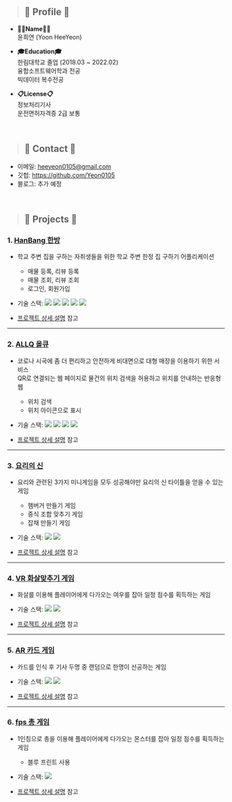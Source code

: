> ## 📌 Profile 📌
- __👩‍💻Name👩‍💻__   
 윤희연 (Yoon HeeYeon)
 
- __🎓Education🎓__   
 한림대학교 졸업 (2018.03 ~ 2022.02)   
 융합소프트웨어학과 전공   
 빅데이터 복수전공
 
- __📋License📋__   
 정보처리기사   
 운전면허자격증 2급 보통
</br>


> ## 📌 Contact 📌
- 이메일: heeyeon0105@gmail.com
- 깃헙: https://github.com/Yeon0105
- 블로그: 추가 예정

</br>

> ## 📌 Projects 📌
### 1. [HanBang 한방](https://github.com/Yeon0105/HanBang_Capstone_Design)  
- 학교 주변 집을 구하는 자취생들을 위한 학교 주변 한정 집 구하기 어플리케이션
  - 매물 등록, 리뷰 등록 
  - 매물 조회, 리뷰 조회
  - 로그인, 회원가입
- 기술 스택: 
  <img src="https://img.shields.io/badge/Java-007396?style=flat-square&logo=Java&logoColor=white"/></a> 
  <img src="https://img.shields.io/badge/Javascript-F7DF1E?style=flat-square&logo=JavaScript&logoColor=white"/></a> 
  <img src="https://img.shields.io/badge/Android-3DDC84?style=flat-square&logo=Android&logoColor=white"/></a>
  <img src="https://img.shields.io/badge/Node.js-339933?style=flat-square&logo=Node.js&logoColor=white"/></a>
  <img src="https://img.shields.io/badge/MySQL-FF9A00?style=flat-square&logo=MySQL&logoColor=white"/></a>


- [프로젝트 상세 설명](https://github.com/Yeon0105/HanBang_Capstone_Design) 참고

---

### 2. [ALLQ 올큐](https://github.com/Yeon0105/ALLQ)
- 코로나 시국에 좀 더 편리하고 안전하게 비대면으로 대형 매장을 이용하기 위한 서비스    
 QR로 연결되는 웹 페이지로 물건의 위치 검색을 허용하고 위치를 안내하는 반응형 웹
  - 위치 검색
  - 위치 아이콘으로 표시
- 기술 스택:
  <img src="https://img.shields.io/badge/CSS-1572B6?style=flat-square&logo=CSS3&logoColor=white"/></a>
  <img src="https://img.shields.io/badge/HTML5-E34F26?style=flat-square&logo=HTML5&logoColor=white"/></a>
  <img src="https://img.shields.io/badge/Java-007396?style=flat-square&logo=Java&logoColor=white"/></a>
  <img src="https://img.shields.io/badge/MySQL-FF9A00?style=flat-square&logo=MySQL&logoColor=white"/></a>
  
- [프로젝트 상세 설명](https://github.com/Yeon0105/ALLQ) 참고

---

### 3. [요리의 신](https://github.com/Yeon0105/Unity_Project_the-god-of-cooking)
- 요리와 관련된 3가지 미니게임을 모두 성공해야만 요리의 신 타이틀을 얻을 수 있는 게임
  - 햄버거 만들기 게임
  - 중식 조합 맞추기 게임
  - 잡채 만들기 게임
- 기술 스택:
  <img src="https://img.shields.io/badge/C%23-A8B9CC?style=flat-square&logo=C&logoColor=white"/></a>
  <img src="https://img.shields.io/badge/Unity-0E1128?style=flat-square&logo=Unity&logoColor=white"/></a>
 
- [프로젝트 상세 설명](https://github.com/Yeon0105/Unity_Project_the-god-of-cooking) 참고

---

### 4. [VR 화살맞추기 게임](https://github.com/Yeon0105/Unity_VR_Project_Arrows-guessing)
- 화살를 이용해 플레이어에게 다가오는 여우를 잡아 일정 점수를 획득하는 게임
- 기술 스택:
  <img src="https://img.shields.io/badge/C%23-A8B9CC?style=flat-square&logo=C&logoColor=white"/></a>
  <img src="https://img.shields.io/badge/Unity-0E1128?style=flat-square&logo=Unity&logoColor=white"/></a>
 
- [프로젝트 상세 설명](https://github.com/Yeon0105/Unity_VR_Project_Arrows-guessing) 참고

---

### 5. [AR 카드 게임](https://github.com/Yeon0105/Unity_Project_the-god-of-cooking)
- 카드를 인식 후 기사 두명 중 랜덤으로 한명이 선공하는 게임
- 기술 스택:
  <img src="https://img.shields.io/badge/C%23-A8B9CC?style=flat-square&logo=C&logoColor=white"/></a>
  <img src="https://img.shields.io/badge/Unity-0E1128?style=flat-square&logo=Unity&logoColor=white"/></a>
 
- [프로젝트 상세 설명](https://github.com/Yeon0105/Unity_Project_the-god-of-cooking) 참고

---

### 6. [fps 총 게임](https://github.com/Yeon0105/Unity_Project_the-god-of-cooking)
- 1인칭으로 총을 이용해 플레이어에게 다가오는 몬스터를 잡아 일정 점수를 획득하는 게임
  - 블루 프린트 사용
- 기술 스택:
  <img src="https://img.shields.io/badge/UE5-0E1128?style=flat-square&logo=Unreal Engine&logoColor=white"/>
 
- [프로젝트 상세 설명](https://github.com/Yeon0105/Unity_Project_the-god-of-cooking) 참고

